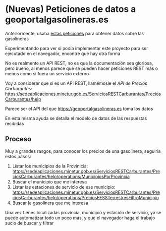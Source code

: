 # (Nuevas) Peticiones de datos a geoportalgasolineras.es

Anteriormente, usaba [éstas peticiones](old-requests.md) para obtener
datos sobre las gasolineras

Experimentando para ver si podía implementar este proyecto para ser
ejecutado en el navegador, encontré que hay otra forma

No es realmente un API REST, no es que la documentación sea gloriosa,
pero bueno, al menos parece que se pueden hacer peticiones REST más
o menos como si fuera un servicio externo

Voy a considerar que sí es un API REST, llamémosle el 
*API de Precios Carburantes*: https://sedeaplicaciones.minetur.gob.es/ServiciosRESTCarburantes/PreciosCarburantes/help

Parece ser el API del que https://geoportalgasolineras.es toma los datos

En esta misma ayuda se detalla el modelo de datos de las respuestas recibidas

## Proceso

Muy a grandes rasgos, para conocer los precios de una gasolinera,
seguiría estos pasos:

1. Listar los municipios de la Provinicia: https://sedeaplicaciones.minetur.gob.es/ServiciosRESTCarburantes/PreciosCarburantes/help/operations/MunicipiosPorProvincia
2. Buscar el municipio que me interesa
3. Listar las estaciones de servicio de ese municipio: https://sedeaplicaciones.minetur.gob.es/ServiciosRESTCarburantes/PreciosCarburantes/help/operations/PreciosEESSTerrestresFiltroMunicipio
4. Buscar la gasolinera que me interesa

Una vez tienes localizadas provincia, municipio y estación de servicio, ya se puede
automatizar todo un poco más, y que el navegador haga el trabajo sucio
de buscar y filtrar
